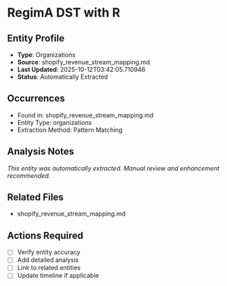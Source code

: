 # RegimA DST with R 

## Entity Profile
- **Type**: Organizations
- **Source**: shopify_revenue_stream_mapping.md
- **Last Updated**: 2025-10-12T03:42:05.710946
- **Status**: Automatically Extracted

## Occurrences
- Found in: shopify_revenue_stream_mapping.md
- Entity Type: organizations
- Extraction Method: Pattern Matching

## Analysis Notes
*This entity was automatically extracted. Manual review and enhancement recommended.*

## Related Files
- shopify_revenue_stream_mapping.md

## Actions Required
- [ ] Verify entity accuracy
- [ ] Add detailed analysis
- [ ] Link to related entities
- [ ] Update timeline if applicable
